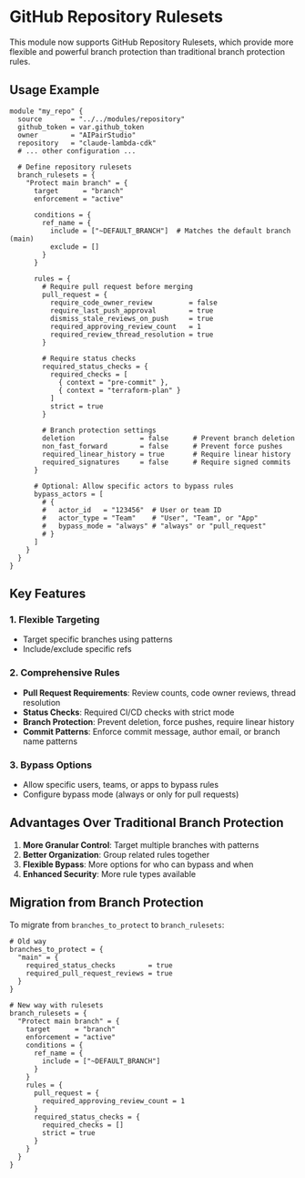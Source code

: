 # GitHub Repository Rulesets

This module now supports GitHub Repository Rulesets, which provide more flexible and powerful branch protection than traditional branch protection rules.

## Usage Example

```hcl
module "my_repo" {
  source       = "../../modules/repository"
  github_token = var.github_token
  owner        = "AIPairStudio"
  repository   = "claude-lambda-cdk"
  # ... other configuration ...

  # Define repository rulesets
  branch_rulesets = {
    "Protect main branch" = {
      target      = "branch"
      enforcement = "active"

      conditions = {
        ref_name = {
          include = ["~DEFAULT_BRANCH"]  # Matches the default branch (main)
          exclude = []
        }
      }

      rules = {
        # Require pull request before merging
        pull_request = {
          require_code_owner_review         = false
          require_last_push_approval        = true
          dismiss_stale_reviews_on_push     = true
          required_approving_review_count   = 1
          required_review_thread_resolution = true
        }

        # Require status checks
        required_status_checks = {
          required_checks = [
            { context = "pre-commit" },
            { context = "terraform-plan" }
          ]
          strict = true
        }

        # Branch protection settings
        deletion                = false      # Prevent branch deletion
        non_fast_forward        = false      # Prevent force pushes
        required_linear_history = true       # Require linear history
        required_signatures     = false      # Require signed commits
      }

      # Optional: Allow specific actors to bypass rules
      bypass_actors = [
        # {
        #   actor_id   = "123456"  # User or team ID
        #   actor_type = "Team"    # "User", "Team", or "App"
        #   bypass_mode = "always" # "always" or "pull_request"
        # }
      ]
    }
  }
}
```

## Key Features

### 1. Flexible Targeting
- Target specific branches using patterns
- Include/exclude specific refs

### 2. Comprehensive Rules
- **Pull Request Requirements**: Review counts, code owner reviews, thread resolution
- **Status Checks**: Required CI/CD checks with strict mode
- **Branch Protection**: Prevent deletion, force pushes, require linear history
- **Commit Patterns**: Enforce commit message, author email, or branch name patterns

### 3. Bypass Options
- Allow specific users, teams, or apps to bypass rules
- Configure bypass mode (always or only for pull requests)

## Advantages Over Traditional Branch Protection

1. **More Granular Control**: Target multiple branches with patterns
2. **Better Organization**: Group related rules together
3. **Flexible Bypass**: More options for who can bypass and when
4. **Enhanced Security**: More rule types available

## Migration from Branch Protection

To migrate from `branches_to_protect` to `branch_rulesets`:

```hcl
# Old way
branches_to_protect = {
  "main" = {
    required_status_checks        = true
    required_pull_request_reviews = true
  }
}

# New way with rulesets
branch_rulesets = {
  "Protect main branch" = {
    target      = "branch"
    enforcement = "active"
    conditions = {
      ref_name = {
        include = ["~DEFAULT_BRANCH"]
      }
    }
    rules = {
      pull_request = {
        required_approving_review_count = 1
      }
      required_status_checks = {
        required_checks = []
        strict = true
      }
    }
  }
}
```
